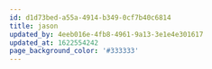 ```yaml
---
id: d1d73bed-a55a-4914-b349-0cf7b40c6814
title: jason
updated_by: 4eeb016e-4fb8-4961-9a13-3e1e4e301617
updated_at: 1622554242
page_background_color: '#333333'
---
```

